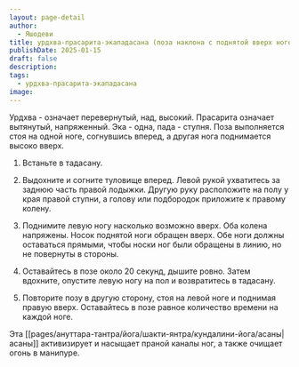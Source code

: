 ```yaml
---
layout: page-detail
author:
  - Яшодеви
title: урдхва-прасарита-экападасана (поза наклона с поднятой вверх ногой)
publishDate: 2025-01-15
draft: false
description: 
tags:
  - урдхва-прасарита-экападасана
image:
---
```

Урдхва - означает перевернутый, над, высокий. Прасарита означает вытянутый, напряженный. Эка - одна, пада - ступня. Поза выполняется стоя на одной ноге, согнувшись вперед, а другая нога поднимается высоко вверх. 

1. Встаньте в тадасану. 

2. Выдохните и согните туловище вперед. Левой рукой ухватитесь за заднюю часть правой лодыжки. Другую руку расположите на полу у края правой ступни, а голову или подбородок приложите к правому колену. 

3. Поднимите левую ногу насколько возможно вверх. Оба колена напряжены. Носок поднятой ноги обращен вверх. Обе ноги должны оставаться прямыми, чтобы носки ног были обращены в линию, но не повернуты в стороны. 

4. Оставайтесь в позе около 20 секунд, дышите ровно. Затем вдохните, опустите левую ногу на пол и возвратитесь в тадасану. 

5. Повторите позу в другую сторону, стоя на левой ноге и поднимая правую вверх. Оставайтесь в позе равное количество времени на каждой ноге. 

Эта [[pages/ануттара-тантра/йога/шакти-янтра/кундалини-йога/асаны|асаны]] активизирует и насыщает праной каналы ног, а также очищает огонь в манипуре.